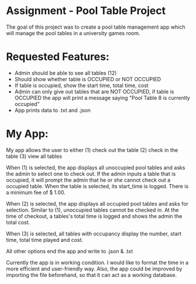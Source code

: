 # Assignment - Pool Table Project

The goal of this project was to create a pool table management app which will manage the pool tables in a university games room.

# Requested Features:

- Admin should be able to see all tables (12)
- Should show whether table is OCCUPIED or NOT OCCUPIED
- If table is occupied, show the start time, total time, cost
- Admin can only give out tables that are NOT OCCUPIED, if table is OCCUPIED the app will print a message saying "Pool Table 8 is currently occupied"
- App prints data to .txt and .json

# My App:

My app allows the user to either 
  (1) check out the table
  (2) check in the table
  (3) view all tables
  
When (1) is selected, the app displays all unoccupied pool tables and asks the admin to select one to check out. If the admin inputs a table that is occupied, it will prompt the admin that he or she cannot check out a occupied table. When the table is selected, its start_time is logged. There is a minimum fee of $ 1.00.

When (2) is selected, the app displays all occupied pool tables and asks for selection. Similar to (1), unoccupied tables cannot be checked in. At the time of checkout, a tables's total time is logged and shows the admin the total cost.

When (3) is selected, all tables with occupancy display the number, start time, total time played and cost. 

All other options end the app and write to .json & .txt

Currently the app is in working condition. I would like to format the time in a more efficient and user-friendly way. Also, the app could be improved by importing the file beforehand, so that it can act as a working database.
